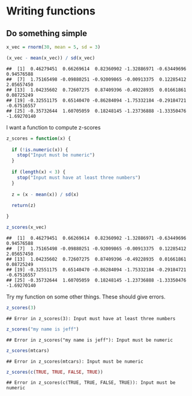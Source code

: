 Writing functions
================

## Do something simple

``` r
x_vec = rnorm(30, mean = 5, sd = 3)

(x_vec - mean(x_vec)) / sd(x_vec)
```

    ##  [1]  0.46279451  0.66269614  0.82360902 -1.32886971 -0.63449696  0.94576588
    ##  [7]  1.75165498 -0.09880251 -0.92009865 -0.00913375  0.12285412  2.05657450
    ## [13]  1.04235602  0.72607275  0.87409396 -0.49228935  0.01661861  0.08725249
    ## [19] -0.32551175  0.65140470 -0.86284094 -1.75332184 -0.29184721 -0.67516557
    ## [25] -0.35732644  1.60705059  0.18248145 -1.23736888 -1.33350476 -1.69270140

I want a function to compute z-scores

``` r
z_scores = function(x) {
  
  if (!is.numeric(x)) {
    stop("Input must be numeric")
  }
  
  if (length(x) < 3) {
    stop("Input must have at least three numbers")
  }
  
  z = (x - mean(x)) / sd(x)
  
  return(z)

}

z_scores(x_vec)
```

    ##  [1]  0.46279451  0.66269614  0.82360902 -1.32886971 -0.63449696  0.94576588
    ##  [7]  1.75165498 -0.09880251 -0.92009865 -0.00913375  0.12285412  2.05657450
    ## [13]  1.04235602  0.72607275  0.87409396 -0.49228935  0.01661861  0.08725249
    ## [19] -0.32551175  0.65140470 -0.86284094 -1.75332184 -0.29184721 -0.67516557
    ## [25] -0.35732644  1.60705059  0.18248145 -1.23736888 -1.33350476 -1.69270140

Try my function on some other things. These should give errors.

``` r
z_scores(3)
```

    ## Error in z_scores(3): Input must have at least three numbers

``` r
z_scores("my name is jeff")
```

    ## Error in z_scores("my name is jeff"): Input must be numeric

``` r
z_scores(mtcars)
```

    ## Error in z_scores(mtcars): Input must be numeric

``` r
z_scores(c(TRUE, TRUE, FALSE, TRUE))
```

    ## Error in z_scores(c(TRUE, TRUE, FALSE, TRUE)): Input must be numeric
